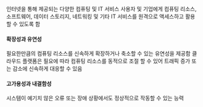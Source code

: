 인터넷을 통해 제공되는 다양한 컴퓨팅 및 IT 서비스
사용자 및 기업에게 컴퓨팅 리소스, 소프트웨어, 데이터 스토리지, 네트워킹 및 기타 IT 서비스를 원격으로 액세스하고 활용할 수 있도록 함

#### 확장성과 유연성
필요한만큼의 컴퓨팅 리소스를 신속하게 확장하거나 축소할 수 있는 유연성을 제공함
클라우드 플랫폼은 필요에 따라 컴퓨팅 리소스를 동적으로 조절 할 수 있어 트래픽 증가 또는 감소에 신속하게 대응할 수 있음

#### 고가용성과 내결함성
시스템이 예기치 않은 오류 또는 장애 상황에서도 정상적으로 작동할 수 있는 능력